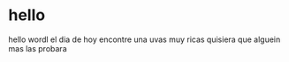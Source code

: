 # hello
hello  wordl el dia de hoy encontre una uvas muy ricas quisiera que alguein mas las probara

